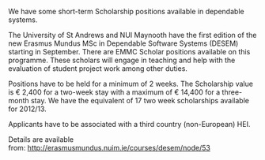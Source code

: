 <html><body><p>We have some short-term Scholarship positions available in dependable systems.

<!--more-->

The University of St Andrews and NUI Maynooth have the first edition of the new Erasmus Mundus MSc in Dependable Software Systems (DESEM) starting in September. There are EMMC Scholar positions available on this programme. These scholars will engage in teaching and help with the evaluation of student project work among other duties.

Positions have to be held for a minimum of 2 weeks. The Scholarship value is € 2,400 for a two-week stay with a maximum of € 14,400 for a three-month stay. We have the equivalent of 17 two week scholarships available for 2012/13.

Applicants have to be associated with a third country (non-European) HEI.

Details are available from: <a href="http://erasmusmundus.nuim.ie/courses/desem/node/53">http://erasmusmundus.nuim.ie/courses/desem/node/53</a></p></body></html>